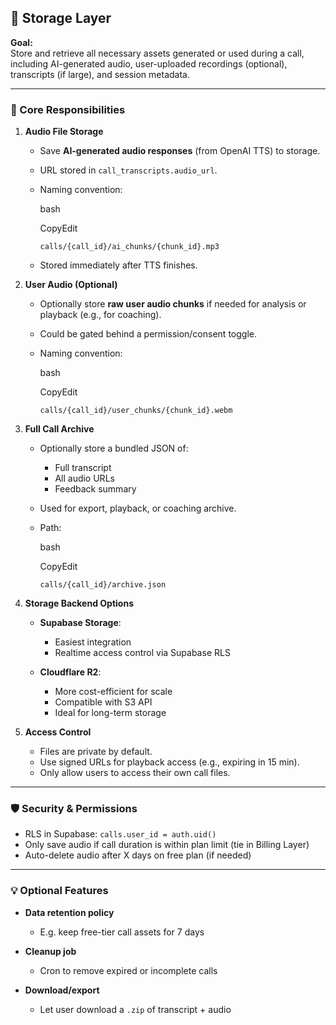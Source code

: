 ## 🧰 Storage Layer

**Goal:**  
Store and retrieve all necessary assets generated or used during a call, including AI-generated audio, user-uploaded recordings (optional), transcripts (if large), and session metadata.

---

### 🔩 Core Responsibilities

1.  **Audio File Storage**

    - Save **AI-generated audio responses** (from OpenAI TTS) to storage.
    - URL stored in `call_transcripts.audio_url`.
    - Naming convention:

      bash

      CopyEdit

      `calls/{call_id}/ai_chunks/{chunk_id}.mp3`

    - Stored immediately after TTS finishes.

2.  **User Audio (Optional)**

    - Optionally store **raw user audio chunks** if needed for analysis or playback (e.g., for coaching).
    - Could be gated behind a permission/consent toggle.
    - Naming convention:

      bash

      CopyEdit

      `calls/{call_id}/user_chunks/{chunk_id}.webm`

3.  **Full Call Archive**

    - Optionally store a bundled JSON of:

      - Full transcript
      - All audio URLs
      - Feedback summary

    - Used for export, playback, or coaching archive.
    - Path:

      bash

      CopyEdit

      `calls/{call_id}/archive.json`

4.  **Storage Backend Options**

    - **Supabase Storage**:

      - Easiest integration
      - Realtime access control via Supabase RLS

    - **Cloudflare R2**:

      - More cost-efficient for scale
      - Compatible with S3 API
      - Ideal for long-term storage

5.  **Access Control**

    - Files are private by default.
    - Use signed URLs for playback access (e.g., expiring in 15 min).
    - Only allow users to access their own call files.

---

### 🛡️ Security & Permissions

- RLS in Supabase: `calls.user_id = auth.uid()`
- Only save audio if call duration is within plan limit (tie in Billing Layer)
- Auto-delete audio after X days on free plan (if needed)

---

### 💡 Optional Features

- **Data retention policy**

  - E.g. keep free-tier call assets for 7 days

- **Cleanup job**

  - Cron to remove expired or incomplete calls

- **Download/export**

  - Let user download a `.zip` of transcript + audio
